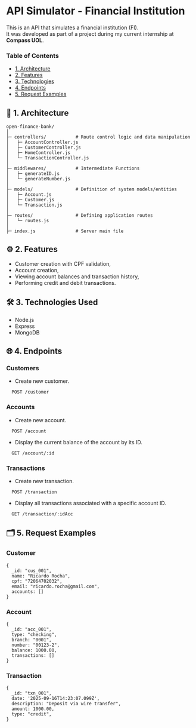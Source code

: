 # API Simulator - Financial Institution

This is an API that simulates a financial institution (FI).  
It was developed as part of a project during my current internship at **Compass UOL**.

### Table of Contents

- [1. Architecture](#architecture)
- [2. Features](#features)
- [3. Technologies](#technologies-used)
- [4. Endpoints](#endpoints)
- [5. Request Examples](#request-examples)

<a id="architecture"></a>
## 📂 1. Architecture

```
open-finance-bank/
│
├─ controllers/           # Route control logic and data manipulation
│   ├─ AccountController.js
│   ├─ CustomerController.js
│   ├─ HomeController.js
│   └─ TransactionController.js
│
├─ middlewares/           # Intermediate Functions
│   ├─ generateID.js
│   └─ generateNumber.js
│
├─ models/                # Definition of system models/entities
│   ├─ Account.js
│   ├─ Customer.js
│   └─ Transaction.js
│
├─ routes/                # Defining application routes
│   └─ routes.js
│
├─ index.js               # Server main file

```

<a id="features"></a>
## ⚙️ 2. Features

- Customer creation with CPF validation,
- Account creation,
- Viewing account balances and transaction history,
- Performing credit and debit transactions.

<a id="technologies-used"></a>
## 🛠️ 3. Technologies Used

- Node.js
- Express
- MongoDB

<a id="endpoints"></a>
## 🌐 4. Endpoints

### Customers
- Create new customer.
```
  POST /customer
```

### Accounts
- Create new account.
```
  POST /account
```
- Display the current balance of the account by its ID.
```
  GET /account/:id
```

### Transactions
- Create new transaction.
```
  POST /transaction
```
- Display all transactions associated with a specific account ID.
```
  GET /transaction/:idAcc
```

<a id="request-examples"></a>
## 🗂️ 5. Request Examples

### Customer

```
{
  _id: "cus_001",
  name: "Ricardo Rocha",
  cpf: "72064702032",
  email: "ricardo.rocha@gmail.com",
  accounts: []
}
```

### Account

```
{
  _id: "acc_001",
  type: "checking",
  branch: "0001",
  number: "00123-2",
  balance: 1000.00,
  transactions: []
}
```

### Transaction

```
{
  _id: "txn_001",
  date: '2025-09-16T14:23:07.099Z',
  description: "Deposit via wire transfer",
  amount: 1000.00,
  type: "credit",
}
```
